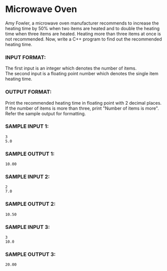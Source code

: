 # Microwave Oven

Amy Fowler, a microwave oven manufacturer recommends to increase the heating time by 50% when two items are heated and to double the heating time when three items are heated. Heating more than three items at once is not recommended. Now, write a C++ program to find out the recommended heating time.

### INPUT FORMAT:

The first input is an integer which denotes the number of items. <br>
The second input is a floating point number which denotes the single item heating time.

### OUTPUT FORMAT:

Print the recommended heating time in floating point with 2 decimal places. <br>
If the number of items is more than three, print "Number of items is more". <br>
Refer the sample output for formatting.

### SAMPLE INPUT 1:

```
3
5.0
```

### SAMPLE OUTPUT 1:

```
10.00
```

### SAMPLE INPUT 2:

```
2
7.0
```

### SAMPLE OUTPUT 2:

```
10.50
```

### SAMPLE INPUT 3:

```
3
10.0
```

### SAMPLE OUTPUT 3:

```
20.00
```
